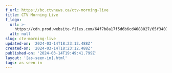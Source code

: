 ```yaml
---
f_url: https://bc.ctvnews.ca/ctv-morning-live
title: CTV Morning Live
f_logo:
  url: >-
    https://cdn.prod.website-files.com/64f7b8a17f5d6b6cd4688027/65f340751e7cdbb703b52e26_media-CTV.png
  alt: null
slug: ctv-morning-live
updated-on: '2024-03-14T18:23:12.488Z'
created-on: '2024-03-14T18:23:12.488Z'
published-on: '2024-03-14T19:49:41.799Z'
layout: '[as-seen-in].html'
tags: as-seen-in
---
```



